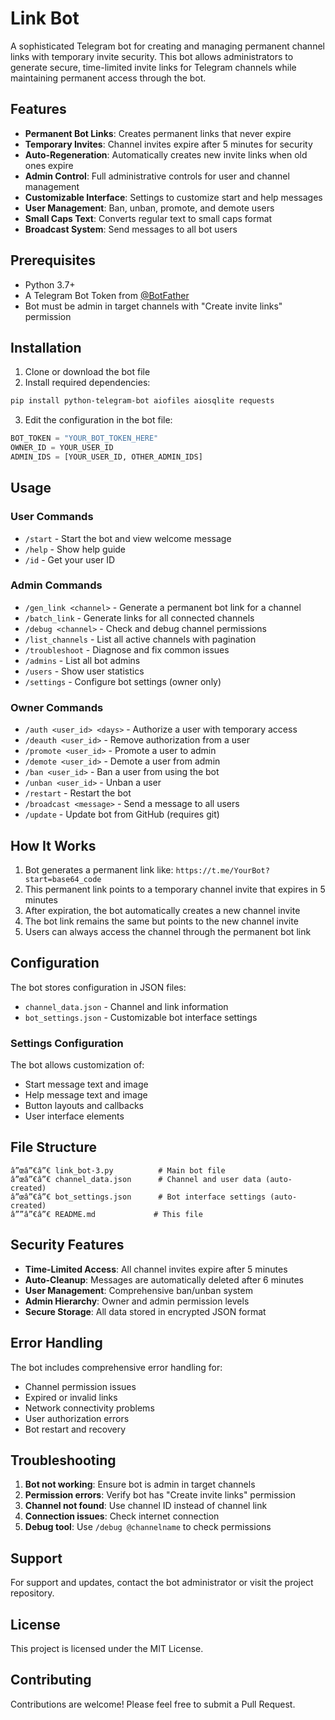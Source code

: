 # Link Bot

A sophisticated Telegram bot for creating and managing permanent channel links with temporary invite security. This bot allows administrators to generate secure, time-limited invite links for Telegram channels while maintaining permanent access through the bot.

## Features

- **Permanent Bot Links**: Creates permanent links that never expire
- **Temporary Invites**: Channel invites expire after 5 minutes for security
- **Auto-Regeneration**: Automatically creates new invite links when old ones expire
- **Admin Control**: Full administrative controls for user and channel management
- **Customizable Interface**: Settings to customize start and help messages
- **User Management**: Ban, unban, promote, and demote users
- **Small Caps Text**: Converts regular text to small caps format
- **Broadcast System**: Send messages to all bot users

## Prerequisites

- Python 3.7+
- A Telegram Bot Token from [@BotFather](https://t.me/BotFather)
- Bot must be admin in target channels with "Create invite links" permission

## Installation

1. Clone or download the bot file
2. Install required dependencies:
```bash
pip install python-telegram-bot aiofiles aiosqlite requests
```

3. Edit the configuration in the bot file:
```python
BOT_TOKEN = "YOUR_BOT_TOKEN_HERE"
OWNER_ID = YOUR_USER_ID
ADMIN_IDS = [YOUR_USER_ID, OTHER_ADMIN_IDS]
```

## Usage

### User Commands

- `/start` - Start the bot and view welcome message
- `/help` - Show help guide
- `/id` - Get your user ID

### Admin Commands

- `/gen_link <channel>` - Generate a permanent bot link for a channel
- `/batch_link` - Generate links for all connected channels
- `/debug <channel>` - Check and debug channel permissions
- `/list_channels` - List all active channels with pagination
- `/troubleshoot` - Diagnose and fix common issues
- `/admins` - List all bot admins
- `/users` - Show user statistics
- `/settings` - Configure bot settings (owner only)

### Owner Commands

- `/auth <user_id> <days>` - Authorize a user with temporary access
- `/deauth <user_id>` - Remove authorization from a user  
- `/promote <user_id>` - Promote a user to admin
- `/demote <user_id>` - Demote a user from admin
- `/ban <user_id>` - Ban a user from using the bot
- `/unban <user_id>` - Unban a user
- `/restart` - Restart the bot
- `/broadcast <message>` - Send a message to all users
- `/update` - Update bot from GitHub (requires git)

## How It Works

1. Bot generates a permanent link like: `https://t.me/YourBot?start=base64_code`
2. This permanent link points to a temporary channel invite that expires in 5 minutes
3. After expiration, the bot automatically creates a new channel invite
4. The bot link remains the same but points to the new channel invite
5. Users can always access the channel through the permanent bot link

## Configuration

The bot stores configuration in JSON files:

- `channel_data.json` - Channel and link information
- `bot_settings.json` - Customizable bot interface settings

### Settings Configuration

The bot allows customization of:
- Start message text and image
- Help message text and image  
- Button layouts and callbacks
- User interface elements

## File Structure

```
â”œâ”€â”€ link_bot-3.py          # Main bot file
â”œâ”€â”€ channel_data.json      # Channel and user data (auto-created)
â”œâ”€â”€ bot_settings.json      # Bot interface settings (auto-created)
â””â”€â”€ README.md             # This file
```

## Security Features

- **Time-Limited Access**: All channel invites expire after 5 minutes
- **Auto-Cleanup**: Messages are automatically deleted after 6 minutes
- **User Management**: Comprehensive ban/unban system
- **Admin Hierarchy**: Owner and admin permission levels
- **Secure Storage**: All data stored in encrypted JSON format

## Error Handling

The bot includes comprehensive error handling for:
- Channel permission issues
- Expired or invalid links
- Network connectivity problems
- User authorization errors
- Bot restart and recovery

## Troubleshooting

1. **Bot not working**: Ensure bot is admin in target channels
2. **Permission errors**: Verify bot has "Create invite links" permission
3. **Channel not found**: Use channel ID instead of channel link
4. **Connection issues**: Check internet connection
5. **Debug tool**: Use `/debug @channelname` to check permissions

## Support

For support and updates, contact the bot administrator or visit the project repository.

## License

This project is licensed under the MIT License.

## Contributing

Contributions are welcome! Please feel free to submit a Pull Request.
